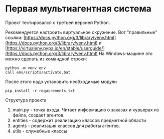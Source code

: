 # Первая мультиагентная система

Проект тестировался с третьей версией Python.

Рекомендуется настроить виртуальное окружение. Вот "правильные" ссылки:
[https://docs.python.org/3/library/venv.html](https://docs.python.org/3/library/venv.html) и 
[https://virtualenv.pypa.io/en/stable/userguide/](https://docs.python.org/3/library/venv.html)
На Windows-машине это можно сделать из командной строки:

```
python -m venv env
call env/scripts/activate.bat
```

После этого надо установить необходимые модули

```
pip install -r requirements.txt
```
Структура проекта
1. main.py - точка входа. Читает информацию о заказах и курьерах из файла, создает агентов.
2. entities - содержит реализацию классов предметной области
3. agents - реализация классов для работы агентов.
4. utils - служебные классы